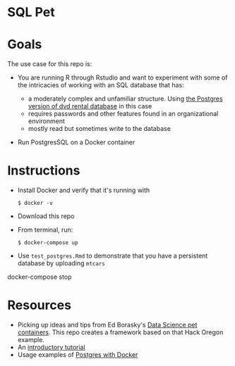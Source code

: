 SQL Pet
=======

# Goals

The use case for this repo is:

* You are running R through Rstudio and want to experiment with some of the intricacies of working with an SQL database that has:
    + a moderately complex and unfamiliar structure. Using [the Postgres version of dvd rental database](http://www.postgresqltutorial.com/wp-content/uploads/2017/10/dvdrental.zip) in this case
    + requires passwords and other features found in an organizational environment
    + mostly read but sometimes write to the database

* Run PostgresSQL on a Docker container

# Instructions

* Install Docker and verify that it's running with

  `$ docker -v`

* Download this repo
* From terminal, run: 

  `$ docker-compose up`

* Use `test_postgres.Rmd` to demonstrate that you have a persistent database by uploading `mtcars`

docker-compose stop


# Resources

* Picking up ideas and tips from Ed Borasky's [Data Science pet containers]( https://github.com/hackoregon/data-science-pet-containers).  This repo creates a framework based on that Hack Oregon example.
* An [introductory tutorial](https://docker-curriculum.com/)
* Usage examples of [Postgres with Docker](https://amattn.com/p/tutorial_postgresql_usage_examples_with_docker.html)

